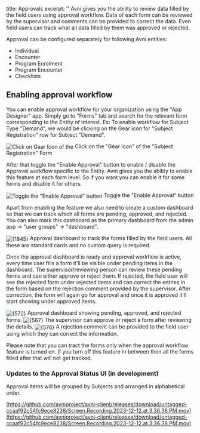title: Approvals
excerpt: ''
Avni gives you the ability to review data filled by the field users using approval workflow. Data of each form can be reviewed by the supervisor and comments can be provided to correct the data. Even field users can track what all data filled by them was approved or rejected.

Approval can be configured separately for following Avni entities:

* Individual
* Encounter
* Program Enrolment
* Program Encounter
* Checklists

## Enabling approval workflow

You can enable approval workflow for your organization using the "App Designer" app. Simply go to "Forms" tab and search for the relevant form corresponding to the Entity of interest. Ex: To enable workflow for Subject Type "Demand", we would be clicking on the Gear icon for "Subject Registration" row for Subject "Demand".

<Image alt="Click on Gear Icon of the " align="center" src="https://files.readme.io/1ab51a8-Screenshot_2023-05-31_at_3.09.59_PM.png">
  Click on the "Gear Icon" of the "Subject Registration" Form
</Image>

After that toggle the  "Enable Approval" button to enable / disable the Approval workflow specific to the Entity. Avni gives you the ability to enable this feature at each form level. So if you want you can enable it for some forms and disable it for others.

<Image alt="Toggle the &#x22;Enable Approval&#x22; button" align="center" src="https://files.readme.io/a5e98cf-Screenshot_2023-05-31_at_3.07.47_PM.png">
  Toggle the "Enable Approval" button
</Image>

Apart from enabling the feature we also need to create a custom dashboard so that we can track which all forms are pending, approved, and rejected. You can also mark this dashboard as the primary dashboard from the admin app -> "user groups" -> "dashboard".

<Image title="da.png" alt={1845} align="center" src="https://files.readme.io/a72577b-da.png">
  Approval dashboard to track the forms filled by the field users. All these are standard cards and no custom query is required.
</Image>

Once the approval dashboard is ready and approval workflow is active, every time user fills a form it'll be visible under pending items in the dashboard. The supervisor/reviewing person can review these pending forms and can either approve or reject them. If rejected, the field user will see the rejected form under rejected items and can correct the entries in the form based on the rejection comment provided by the supervisor. After correction, the form will again go for approval and once it is approved it'll start showing under approved items.

<Image title="ada.png" alt={572} align="center" src="https://files.readme.io/e85a870-ada.png">
  Approval dashboard showing pending, approved, and rejected forms.
</Image>

<Image title="ar.png" alt={567} align="center" src="https://files.readme.io/71d38c6-ar.png">
  The supervisor can approve or reject a form after reviewing the details.
</Image>

<Image title="rc.png" alt={576} align="center" src="https://files.readme.io/730dc72-rc.png">
  A rejection comment can be provided to the field user using which they can correct the information.
</Image>

Please note that you can tract the forms only when the approval workflow feature is turned on. If you turn off this feature in between then all the forms filled after that will not get tracked.

### Updates to the Approval Status UI (in development)

Approval items will be grouped by Subjects and arranged in alphabetical order.

[https://github.com/avniproject/avni-client/releases/download/untagged-ccaaf92c54fc9ece8238/Screen.Recording.2023-12-12.at.3.36.38.PM.mov](https://github.com/avniproject/avni-client/releases/download/untagged-ccaaf92c54fc9ece8238/Screen.Recording.2023-12-12.at.3.36.38.PM.mov)

![]()
